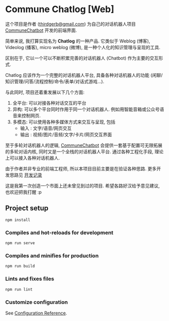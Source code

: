 # Commune Chatlog [Web]

这个项目是作者 (thirdgerb@gmail.com) 为自己的对话机器人项目 [CommuneChatbot](https://github.com/thirdgerb/chatbot) 开发的前端界面.

简单来说, 我打算实现名为 __Chatlog__ 的一种产品. 它类似于 Weblog (博客), Videolog (播客), micro weblog (微博), 是一种个人化的知识管理与呈现的工具.

区别在于, 它以一个可以不断积累完善的对话机器人 (Chatbot) 作为主要的交互形式.

Chatlog 应该作为一个完整的对话机器人平台, 具备各种对话机器人的功能 (闲聊/知识管理/问答/流程控制/命令/表单/对话式游戏...).

与此同时, 项目还着重发展以下几个方面:

1. 全平台: 可以对接各种对话交互的平台
2. 异构: 可以多个平台同时作用于同一个对话机器人. 例如用智能音箱或公众号语音来控制网页.
3. 多模态: 可以使用各种多媒体方式来交互与呈现, 包括
    - 输入 : 文字/语音/网页交互
    - 输出 : 视频/图片/音频/文字/卡片/网页交互界面

至于多轮对话机器人的逻辑, [CommuneChatbot](https://github.com/thirdgerb/chatbot) 会提供一套基于配置可无限拓展的多轮对话内核,
同时又是一个全栈的对话机器人平台.
通过各种工程化手段, 理论上可以接入各种对话机器人.


由于作者并非专业的前端工程师, 所以本项目目前主要是在验证各种思路.
更多开发思路见 [开发记录](/docs/thoughts.md)


这是我第一次创造一个市面上还未曾见到过的项目. 希望各路好汉给予意见建议, 也欢迎把我打醒 :p



## Project setup
```
npm install
```

### Compiles and hot-reloads for development
```
npm run serve
```

### Compiles and minifies for production
```
npm run build
```

### Lints and fixes files
```
npm run lint
```

### Customize configuration
See [Configuration Reference](https://cli.vuejs.org/config/).
